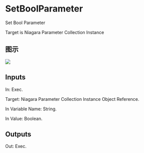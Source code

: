 # SetBoolParameter

Set Bool Parameter

Target is Niagara Parameter Collection Instance

## 图示

![]($-20221218-20132310.png)

## Inputs

In: Exec.

Target: Niagara Parameter Collection Instance Object Reference.

In Variable Name: String.

In Value: Boolean.  

## Outputs

Out: Exec.

